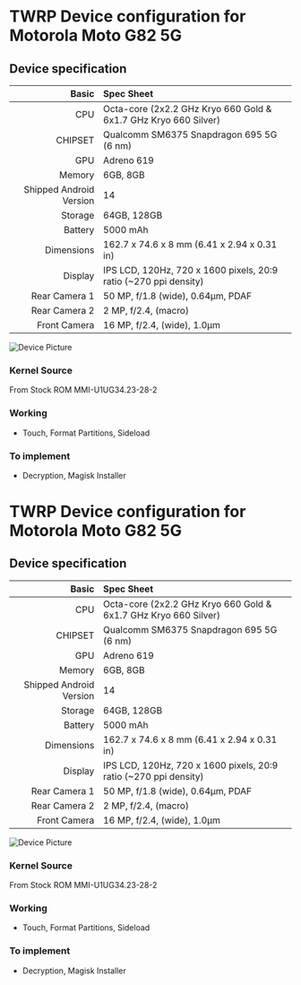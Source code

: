 # TWRP Device configuration for Motorola Moto G82 5G

## Device specification

Basic   | Spec Sheet
-------:|:------------------------
CPU     | Octa-core (2x2.2 GHz Kryo 660 Gold & 6x1.7 GHz Kryo 660 Silver)
CHIPSET | Qualcomm SM6375 Snapdragon 695 5G (6 nm)
GPU     | Adreno 619
Memory  | 6GB, 8GB
Shipped Android Version | 14
Storage | 64GB, 128GB
Battery | 5000 mAh
Dimensions | 162.7 x 74.6 x 8 mm (6.41 x 2.94 x 0.31 in)
Display | IPS LCD, 120Hz, 720 x 1600 pixels, 20:9 ratio (~270 ppi density) 
Rear Camera 1 | 50 MP, f/1.8 (wide), 0.64µm, PDAF
Rear Camera 2 | 2 MP, f/2.4, (macro)
Front Camera | 16 MP, f/2.4, (wide), 1.0µm

![Device Picture](https://fdn2.gsmarena.com/vv/pics/motorola/motorola-moto-g34-china-1.jpg)


### Kernel Source
From Stock ROM MMI-U1UG34.23-28-2

### Working

- Touch, Format Partitions, Sideload

### To implement

- Decryption, Magisk Installer

# TWRP Device configuration for Motorola Moto G82 5G

## Device specification

Basic   | Spec Sheet
-------:|:------------------------
CPU     | Octa-core (2x2.2 GHz Kryo 660 Gold & 6x1.7 GHz Kryo 660 Silver)
CHIPSET | Qualcomm SM6375 Snapdragon 695 5G (6 nm)
GPU     | Adreno 619
Memory  | 6GB, 8GB
Shipped Android Version | 14
Storage | 64GB, 128GB
Battery | 5000 mAh
Dimensions | 162.7 x 74.6 x 8 mm (6.41 x 2.94 x 0.31 in)
Display | IPS LCD, 120Hz, 720 x 1600 pixels, 20:9 ratio (~270 ppi density) 
Rear Camera 1 | 50 MP, f/1.8 (wide), 0.64µm, PDAF
Rear Camera 2 | 2 MP, f/2.4, (macro)
Front Camera | 16 MP, f/2.4, (wide), 1.0µm

![Device Picture](https://fdn2.gsmarena.com/vv/pics/motorola/motorola-moto-g34-china-1.jpg)


### Kernel Source
From Stock ROM MMI-U1UG34.23-28-2

### Working

- Touch, Format Partitions, Sideload

### To implement

- Decryption, Magisk Installer